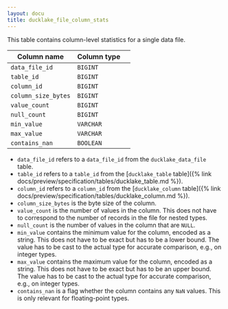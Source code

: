 ```yaml
---
layout: docu
title: ducklake_file_column_stats
---
```


This table contains column-level statistics for a single data file.

| Column name         | Column type |             |
| ------------------- | ----------- | ----------- |
| `data_file_id`      | `BIGINT`    |             |
| `table_id`          | `BIGINT`    |             |
| `column_id`         | `BIGINT`    |             |
| `column_size_bytes` | `BIGINT`    |             |
| `value_count`       | `BIGINT`    |             |
| `null_count`        | `BIGINT`    |             |
| `min_value`         | `VARCHAR`   |             |
| `max_value`         | `VARCHAR`   |             |
| `contains_nan`      | `BOOLEAN`   |             |

- `data_file_id` refers to a `data_file_id` from the `ducklake_data_file` table.
- `table_id` refers to a `table_id` from the [`ducklake_table` table]({% link docs/preview/specification/tables/ducklake_table.md %}).
- `column_id` refers to a `column_id` from the [`ducklake_column` table]({% link docs/preview/specification/tables/ducklake_column.md %}).
- `column_size_bytes` is the byte size of the column.
- `value_count` is the number of values in the column. This does not have to correspond to the number of records in the file for nested types.
- `null_count` is the number of values in the column that are `NULL`.
- `min_value` contains the minimum value for the column, encoded as a string. This does not have to be exact but has to be a lower bound. The value has to be cast to the actual type for accurate comparison, e.g., on integer types.
- `max_value` contains the maximum value for the column, encoded as a string. This does not have to be exact but has to be an upper bound. The value has to be cast to the actual type for accurate comparison, e.g., on integer types.
- `contains_nan` is a flag whether the column contains any `NaN` values. This is only relevant for floating-point types.
